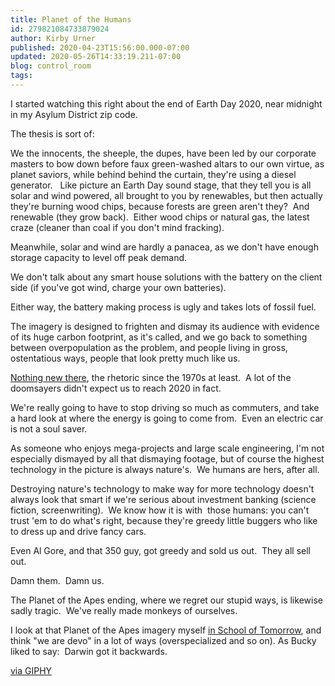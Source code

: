 ```yaml
---
title: Planet of the Humans
id: 279821084733879024
author: Kirby Urner
published: 2020-04-23T15:56:00.000-07:00
updated: 2020-05-26T14:33:19.211-07:00
blog: control_room
tags: 
---
```


I started watching this right about the end of Earth Day 2020, near midnight in my Asylum District zip code.

The thesis is sort of:

We the innocents, the sheeple, the dupes, have been led by our corporate masters to bow down before faux green-washed altars to our own virtue, as planet saviors, while behind behind the curtain, they're using a diesel generator.   
Like picture an Earth Day sound stage, that they tell you is all solar and wind powered, all brought to you by renewables, but then actually they're burning wood chips, because forests are green aren't they?  And renewable (they grow back).  Either wood chips or natural gas, the latest craze (cleaner than coal if you don't mind fracking).

Meanwhile, solar and wind are hardly a panacea, as we don't have enough storage capacity to level off peak demand.

We don't talk about any smart house solutions with the battery on the client side (if you've got wind, charge your own batteries).

Either way, the battery making process is ugly and takes lots of fossil fuel. 

The imagery is designed to frighten and dismay its audience with evidence of its huge carbon footprint, as it's called, and we go back to something between overpopulation as the problem, and people living in gross, ostentatious ways, people that look pretty much like us.

[Nothing new there](https://controlroom.blogspot.com/2020/02/the-climate-change-hoax.html), the rhetoric since the 1970s at least.  A lot of the doomsayers didn't expect us to reach 2020 in fact.

We're really going to have to stop driving so much as commuters, and take a hard look at where the energy is going to come from.  Even an electric car is not a soul saver.

As someone who enjoys mega-projects and large scale engineering, I'm not especially dismayed by all that dismaying footage, but of course the highest technology in the picture is always nature's.  We humans are hers, after all.

Destroying nature's technology to make way for more technology doesn't always look that smart if we're serious about investment banking (science fiction, screenwriting).  We know how it is with  those humans: you can't trust 'em to do what's right, because they're greedy little buggers who like to dress up and drive fancy cars. 

Even Al Gore, and that 350 guy, got greedy and sold us out.  They all sell out.

Damn them.  Damn us.

The Planet of the Apes ending, where we regret our stupid ways, is likewise sadly tragic.  We've really made monkeys of ourselves. 

I look at that Planet of the Apes imagery myself [in School of Tomorrow](https://nbviewer.jupyter.org/github/4dsolutions/School_of_Tomorrow/blob/master/isotope_decay.ipynb), and think "we are devo" in a lot of ways (overspecialized and so on). As Bucky liked to say:  Darwin got it backwards.

[via GIPHY](https://giphy.com/gifs/planet-of-the-apes-bSdkuLDnrYheE)